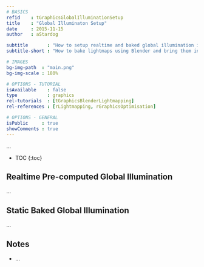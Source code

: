 ```yaml
---
# BASICS
refid    : tGraphicsGlobalIlluminationSetup
title    : "Global Illuminaton Setup"
date     : 2015-11-15
author   : aStardog

subtitle       : "How to setup realtime and baked global illumination in Unity!"
subtitle-short : "How to bake lightmaps using Blender and bring them into Unity!"

# IMAGES
bg-img-path  : "main.png"
bg-img-scale : 180%

# OPTIONS - TUTORIAL
isAvailable    : false
type           : graphics
rel-tutorials  : [tGraphicsBlenderLightmapping]
rel-references : [rLightmapping, rGraphicsOptimisation]

# OPTIONS - GENERAL
isPublic     : true
showComments : true
---
```

...

* TOC
{:toc}

## Realtime Pre-computed Global Illumination

...

## Static Baked Global Illumination

...

## Notes

* ...